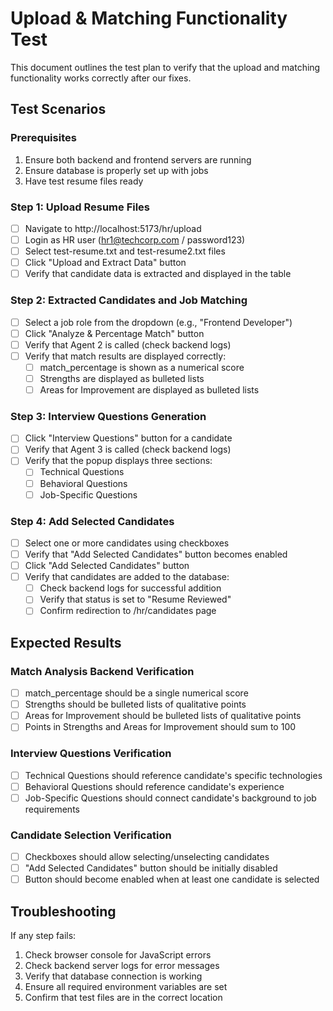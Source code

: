 # Upload & Matching Functionality Test

This document outlines the test plan to verify that the upload and matching functionality works correctly after our fixes.

## Test Scenarios

### Prerequisites
1. Ensure both backend and frontend servers are running
2. Ensure database is properly set up with jobs
3. Have test resume files ready

### Step 1: Upload Resume Files
- [ ] Navigate to http://localhost:5173/hr/upload
- [ ] Login as HR user (hr1@techcorp.com / password123)
- [ ] Select test-resume.txt and test-resume2.txt files
- [ ] Click "Upload and Extract Data" button
- [ ] Verify that candidate data is extracted and displayed in the table

### Step 2: Extracted Candidates and Job Matching
- [ ] Select a job role from the dropdown (e.g., "Frontend Developer")
- [ ] Click "Analyze & Percentage Match" button
- [ ] Verify that Agent 2 is called (check backend logs)
- [ ] Verify that match results are displayed correctly:
  - [ ] match_percentage is shown as a numerical score
  - [ ] Strengths are displayed as bulleted lists
  - [ ] Areas for Improvement are displayed as bulleted lists

### Step 3: Interview Questions Generation
- [ ] Click "Interview Questions" button for a candidate
- [ ] Verify that Agent 3 is called (check backend logs)
- [ ] Verify that the popup displays three sections:
  - [ ] Technical Questions
  - [ ] Behavioral Questions
  - [ ] Job-Specific Questions

### Step 4: Add Selected Candidates
- [ ] Select one or more candidates using checkboxes
- [ ] Verify that "Add Selected Candidates" button becomes enabled
- [ ] Click "Add Selected Candidates" button
- [ ] Verify that candidates are added to the database:
  - [ ] Check backend logs for successful addition
  - [ ] Verify that status is set to "Resume Reviewed"
  - [ ] Confirm redirection to /hr/candidates page

## Expected Results

### Match Analysis Backend Verification
- [ ] match_percentage should be a single numerical score
- [ ] Strengths should be bulleted lists of qualitative points
- [ ] Areas for Improvement should be bulleted lists of qualitative points
- [ ] Points in Strengths and Areas for Improvement should sum to 100

### Interview Questions Verification
- [ ] Technical Questions should reference candidate's specific technologies
- [ ] Behavioral Questions should reference candidate's experience
- [ ] Job-Specific Questions should connect candidate's background to job requirements

### Candidate Selection Verification
- [ ] Checkboxes should allow selecting/unselecting candidates
- [ ] "Add Selected Candidates" button should be initially disabled
- [ ] Button should become enabled when at least one candidate is selected

## Troubleshooting

If any step fails:
1. Check browser console for JavaScript errors
2. Check backend server logs for error messages
3. Verify that database connection is working
4. Ensure all required environment variables are set
5. Confirm that test files are in the correct location